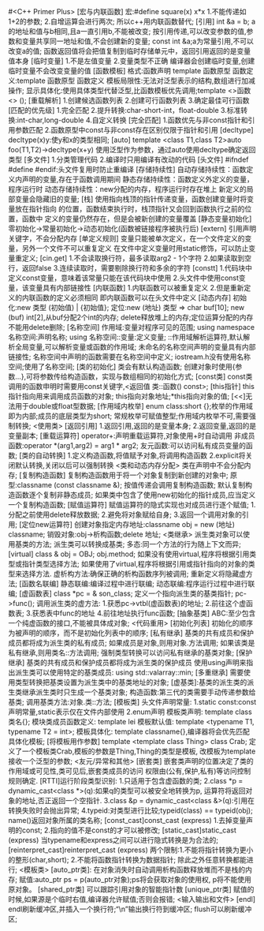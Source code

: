 #<C++ Primer Plus>
[宏与内联函数]
宏:#define square(x) x*x
1.不能传递如1+2的参数;
2.自增运算会进行两次;
所以c++用内联函数替代;
[引用]
int &a = b;
a的地址和值与b相同,且a一直引用b,不能被改变;
按引用传递,可以改变参数的值,参数和变量共享同一地址和值,不会创建新的变量;
const int &a;a为常量引用,不可以改变a的值;
函数返回值将会把值复制到临时存储单元中，返回引用返回的是变量值本身
[临时变量]
1.不是左值变量
2.变量类型不正确
编译器会创建临时变量,创建临时变量不会改变变量的值
[函数模板]
格式:函数声明 template <typename T>  函数原型
函数定义:template <typename T>  函数原型 函数定义
模板局限性:无法对泛型表示的结构,数组进行加减操作;
显示具体化:使用具体类型代替泛型,比函数模板优先调用;template <>函数<> ();
[重载解析]
1.创建候选函数列表
2.创建可行函数列表
3.确定最佳可行函数
[匹配的优先级]
1.完全匹配
2.提升转换:char-short-int，float-double
3.标准转换:int-char,long-double
4.自定义转换
[完全匹配]
1.函数优先与非const指针和引用参数匹配
2.函数原型中const与非const存在区别仅限于指针和引用
[decltype]
decltype(x)y:使y和x的类型相同;
[auto]
template <class T1,class T2>auto foo(T1,T2)->decltype(x+y)
使用泛型作为参数，通过auto使用decltype确定返回类型
[多文件]
1.分类管理代码
2.编译时只用编译有改动的代码
[头文件]
#ifndef #define #endif:头文件复用时防止重编译
[存储持续性]
自动存储持续性：函数定义内声明的变量,存在于函数调用期间
静态存储持续性：函数定义外定义的变量，程序运行时
动态存储持续性：new分配的内存，程序运行时存在堆上
新定义的局部变量会隐藏旧的变量;
[栈]
使用指向栈顶的指针传递变量，函数创建变量时将变量放在指针指向
的位置，函数结束执行时，栈顶指针又会回到函数执行之前的位置，函数中
定义的变量仍然存在，但是会被新创建的变量覆盖
[静态变量初始化]
零初始化->常量初始化->动态初始化(函数被链接程序被执行后)
[extern]
引用声明关键字，不会分配内存
[单定义规则]
变量只能被单次定义，在一个文件定义的变量，另外一个文件不可以重复定义
在文件中定义变量时用static修饰，可以防止变量重定义;
[cin.get]
1.不会读取换行符，最多读取arg2 - 1个字符
2.如果读取到空行，返回false
3.连续读取时，需要剔除换行符和多余的字符
[constt]
1.代码块中定义const变量，意味着该常量只能在该代码块中使用
2.头文件中使用const变量，该变量具有内部链接性
[内联函数]
1.内联函数可以被重复定义
2.但是重新定义的内联函数的定义必须相同
即内联函数可以在头文件中定义
[动态内存]
初始化:new 类型 (初始值) | {初始值};
定位:new (地址) 类型 =>
char buf[10]; new (buf) int[2],从buf分配2个int的内存;
delete释放堆上的内存;定位运算分配的内存不能用delete删除;
[名称空间]
作用域:变量对程序可见的范围;
using namespace 名称空间:声明名称;
using 名称空间::变量:定义变量;
::作用域解析运算符,默认解析全局变量,可以解析变量或函数的作用域;
未命名的名称空间声明的变量具有内部链接性;
名称空间中声明的函数需要在名称空间中定义;
iostream.h没有使用名称空间;<iostream>使用了名称空间;
[类的初始化]
类会有默认构造函数;
创建对象时使用{参数...},可将参数传给构造函数，实现与数组相同的初始化方式;
[const类]
const类调用的函数申明时需要用const关键字,<返回值 类::函数() const>;
[this指针]
this指针指向用来调用成员函数的对象;
this指向对象地址;*this指向对象的值;
[<<]无法用于double或float型数据;
[作用域内枚举]
enum class:short {};枚举的作用域即为内部;成员的底层类型为short;
常规枚举可赋值整型;作用域内枚举不可,需要强制转换;
<使用类>
[返回引用]
1.返回引用,返回的是变量本身;
2.返回变量,返回的是变量副本;
[重载运算符]
operator+:声明重载运算符,对象使用+时自动调用
非成员函数:operator *(arg1,arg2) = arg1 * arg2;
友元函数:可以访问私有成员变量的函数;
[类的自动转换]
1.定义构造函数,将值赋予对象,将调用构造函数
2.explicit将关闭默认转换,关闭以后可以强制转换
<类和动态内存分配>
类在声明中不会分配内存;
[复制构造函数]
复制构造函数用于将一个对象复制到新创建的对象中;
原型:classname (const classname &);
按值传递会调用复制构造函数;
默认复制构造函数逐个复制非静态成员;
如果类中包含了使用new初始化的指针成员,应当定义
一个复制构造函数;
[赋值运算符]
赋值运算符的隐式实现也对成员进行逐个赋值;
1.分配之前使用delete释放数据;
2.避免将对象赋给自身;
3.返回一个调用对象的引用;
[定位new运算符]
创建对象指定内存地址:classname obj = new (地址) classname;
销毁对象:obj->析构函数;delete 地址;
<类继承>
派生类对象可以使用基类的方法;
派生类可以转换成基类;
多态:同一个方法的行为随上下文而异;
[virtual]
class & obj = OBJ;
obj.method;
如果没有使用virtual,程序将根据引用类型或指针类型选择方法;
如果使用了virtual,程序将根据引用或指针指向的对象的类型来选择方法.
虚析构方法:确保正确的析构函数序列被调用;
重新定义将隐藏虚方法;
[函数名联编]
静态联编:编译过程中进行联编;
动态联编:程序运行过程中进行联编;
[虚函数表]
class *pc = & son_class;
定义一个指向派生类的基类指针;
pc->func();
调用派生类的虚方法:
1.获悉pc->vtbl(虚函数表)的地址;
2.前往这个虚函数表;
3.获悉表中func的地址
4.前往地址执行func函数;
[抽象基类]
ABC:至少包含一个纯虚函数的接口,不能被具体成对象;
<代码重用>
[初始化列表]
初始化的顺序为被声明的顺序，而不是初始化列表中的顺序;
[私有继承]
基类的共有成员和保护成员都将成为派生类的私有成员;
如果成员是对象,则用对象.方法调用;
如果该类是私有继承,则用类名::方法调用;
强制类型转换可以访问私有继承的基类对象;
[保护继承]
基类的共有成员和保护成员都将成为派生类的保护成员
使用using声明来指出派生类可以使用特定的基类成员:
using std::valarray<double>::min;
[多重继承]
需要使用类型转换把基类设置为派生类中的基类地址的对象;
[虚基类]:基类的派生类的派生类继承派生类时只生成一个基类对象;
构造函数:第三代的类需要手动传递参数给基类;
调用基类方法:对象.类::方法;
[模板类]
头文件声明常量:
1.static const:const声明常量,static表示仅在文件内部使用
2.enum声明
模板类声明:
template <typename T> class 类名{};
模块类成员函数定义:
template <typename T> lei
模板默认值:
template <typename T1, typename T2 = int>;
模板具体化:
template classname<type>{},编译器将会优先匹配具体化模板;
[将模板用作参数]
template <template <typename T> class Thing> class Crab;
定义了一个模板类Crab,模板的参数是Thing,Thing的类型是模板,
改模板为template <typename T>接收一个泛型的参数;
<友元/异常和其他>
[嵌套类]
嵌套类声明的位置决定了类的作用域或可见性,类可见后,嵌套类成员的访问
权限由(公有,保护,私有)等访问控制规则确定.
[RTTI]运行阶段类型识别:
1.只适用于包含虚函数的类;
2.class *p = dynamic_cast<class *>(q):如果q的类型可以被安全地转换为p,
运算符将返回对象的地址,否正返回一个空指针.
3.class &p = dynamic_cast<class &>(q):引用在转换失败时会抛出异常;
4.typeid:对类型进行比较;typeid(class) == typeid(obj);
name()返回对象所属的类名称;
[const_cast]const_cast<typename> (express)
1.去掉变量声明的const;
2.指向的值不是const的才可以被修改;
[static_cast]static_cast<typename> (express)
当typename和express之间可以进行隐式转换是为合法的;
[reinterpret_cast]reinterpret_cast<typename> (express)
两个限制:1.不能将指针转换为更小的整形(char,short);
2.不能将函数指针转换为数据指针;
除此之外任意转换都能进行;
<模板类>
[auto_ptr类]:
在对象消失时自动调用析构函数释放堆而不是栈的内存;
赋值:auto_ptr<string> ps = p(auto_ptr<string>对象);ps将会获取对象的使用权,
p将不能使用原对象。
[shared_ptr类]
可以跟踪引用对象的智能指针数
[unique_ptr类]
赋值的时候,如果源是个临时右值,编译器允许赋值;否则会报错;
<输入输出和文件>
[endl]
endl刷新缓冲区,并插入一个换行符;“\n”输出换行符到缓冲区;
flush可以刷新缓冲区;
